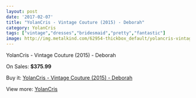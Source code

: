 ```yaml
---
layout: post
date: '2017-02-07'
title: "YolanCris - Vintage Couture (2015) - Deborah"
category: YolanCris
tags: ["vintage","dresses","bridesmaid","pretty","fantastic"]
image: http://img.metalkind.com/62954-thickbox_default/yolancris-vintage-couture-2015-deborah.jpg
---
```

YolanCris - Vintage Couture (2015) - Deborah

On Sales: **$375.99**
<a href="https://www.metalkind.com/en/yolancris/16537-yolancris-vintage-couture-2015-deborah.html"><amp-img layout="responsive" width="600" height="600" src="//img.metalkind.com/62954-thickbox_default/yolancris-vintage-couture-2015-deborah.jpg" alt="YolanCris - Vintage Couture (2015) - Deborah 0" /></a>

Buy it: [YolanCris - Vintage Couture (2015) - Deborah](https://www.metalkind.com/en/yolancris/16537-yolancris-vintage-couture-2015-deborah.html "YolanCris - Vintage Couture (2015) - Deborah")

View more: [YolanCris](https://www.metalkind.com/en/204-yolancris "YolanCris")
